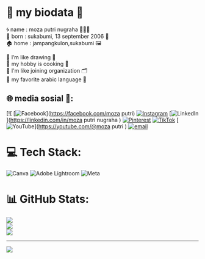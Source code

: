 #         🎀 my biodata 🎀 
 🌀 name : moza putri nugraha 🧚🏻‍♂️ <br>
 👼 born : sukabumi, 13 september 2006 🎉 <br>
 🏠 home : jampangkulon,sukabumi 🖼️ <br>

🫧 I’m like drawing 🎨 <br>
🫧 my hobby is cooking 🥘 <br>
🫧 I'm like joining organization 🗂️ <br>
🫧 my favorite arabic language 📨 <br>


## 🌐 media sosial 📱:
[![  [![Facebook](https://img.shields.io/badge/Facebook-%231877F2.svg?logo=Facebook&logoColor=white)](https://facebook.com/moza putri) [![Instagram](https://img.shields.io/badge/Instagram-%23E4405F.svg?logo=Instagram&logoColor=white)](https://instagram.com/mozzzz13) [![LinkedIn](https://img.shields.io/badge/LinkedIn-%230077B5.svg?logo=linkedin&logoColor=white)](https://linkedin.com/in/moza putri nugraha ) [![Pinterest](https://img.shields.io/badge/Pinterest-%23E60023.svg?logo=Pinterest&logoColor=white)](https://pinterest.com/putrimoza) [![TikTok](https://img.shields.io/badge/TikTok-%23000000.svg?logo=TikTok&logoColor=white)](https://tiktok.com/@m) [![YouTube](https://img.shields.io/badge/YouTube-%23FF0000.svg?logo=YouTube&logoColor=white)](https://youtube.com/@moza putri ) [![email](https://img.shields.io/badge/Email-D14836?logo=gmail&logoColor=white)](mailto:putrimoza51@gmail.com) 

# 💻 Tech Stack:
![Canva](https://img.shields.io/badge/Canva-%2300C4CC.svg?style=for-the-badge&logo=Canva&logoColor=white) ![Adobe Lightroom](https://img.shields.io/badge/Adobe%20Lightroom-31A8FF.svg?style=for-the-badge&logo=Adobe%20Lightroom&logoColor=white) ![Meta](https://img.shields.io/badge/Meta-%230467DF.svg?style=for-the-badge&logo=Meta&logoColor=white)
# 📊 GitHub Stats:
![](https://github-readme-stats.vercel.app/api?username=Mozaputri13&theme=dark&hide_border=false&include_all_commits=false&count_private=false)<br/>
![](https://nirzak-streak-stats.vercel.app/?user=Mozaputri13&theme=dark&hide_border=false)<br/>
![](https://github-readme-stats.vercel.app/api/top-langs/?username=Mozaputri13&theme=dark&hide_border=false&include_all_commits=false&count_private=false&layout=compact)

---
[![](https://visitcount.itsvg.in/api?id=Mozaputri13&icon=0&color=0)](https://visitcount.itsvg.in)

<!-- Proudly created with GPRM ( https://gprm.itsvg.in ) -->
